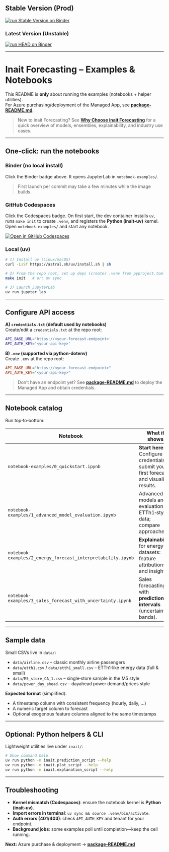 ## Stable Version (Prod)

[![run Stable Version on Binder](https://mybinder.org/badge_logo.svg)](https://mybinder.org/v2/gh/inait-external/inait-forecast-docs/prod_branch) 

### Latest Version (Unstable)

[![run HEAD on Binder](https://mybinder.org/badge_logo.svg)](https://mybinder.org/v2/gh/inait-external/inait-forecast-docs/HEAD)

----

# Inait Forecasting – Examples & Notebooks

This README is **only** about running the examples (notebooks + helper utilities).  
For Azure purchasing/deployment of the Managed App, see **[package-README.md](./package-README.md)**.

> New to inait Forecasting? See **[Why Choose inait Forecasting](./package-README.md#why-choose-inait-forecasting)** for a quick overview of models, ensembles, explainability, and industry use cases.

---

## One‑click: run the notebooks

### Binder (no local install)
Click the Binder badge above. It opens JupyterLab in `notebook-examples/`.  
> First launch per commit may take a few minutes while the image builds.

### GitHub Codespaces
Click the Codespaces badge. On first start, the dev container installs `uv`, runs `make init` to create `.venv`, and registers the **Python (inait‑uv)** kernel. Open `notebook-examples/` and start any notebook.

[![Open in GitHub Codespaces](https://github.com/codespaces/badge.svg)](https://codespaces.new/inait-external/inait-forecast-docs?quickstart=1)


### Local (uv)
```bash
# 1) Install uv (Linux/macOS)
curl -LsSf https://astral.sh/uv/install.sh | sh

# 2) From the repo root, set up deps (creates .venv from pyproject.toml)
make init   # or: uv sync

# 3) Launch JupyterLab
uv run jupyter lab
```

---

## Configure API access

**A) `credentials.txt` (default used by notebooks)**  
Create/edit a `credentials.txt` at the repo root:
```bash
API_BASE_URL='https://<your-forecast-endpoint>'
API_AUTH_KEY='<your-api-key>'
```

**B) `.env` (supported via python‑dotenv)**  
Create `.env` at the repo root:
```ini
API_BASE_URL="https://<your-forecast-endpoint>"
API_AUTH_KEY="<your-api-key>"
```

> Don’t have an endpoint yet? See **[package-README.md](./package-README.md)** to deploy the Managed App and obtain credentials.

---

## Notebook catalog

Run top‑to‑bottom:

| Notebook | What it shows |
|---|---|
| `notebook-examples/0_quickstart.ipynb` | **Start here.** Configure credentials, submit your first forecast, and visualize results. |
| `notebook-examples/1_advanced_model_evaluation.ipynb` | Advanced models and evaluation on ETTh1‑style data; compare approaches. |
| `notebook-examples/2_energy_forecast_interpretability.ipynb` | **Explainability** for energy datasets: feature attributions and insights. |
| `notebook-examples/3_sales_forecast_with_uncertainty.ipynb` | Sales forecasting with **prediction intervals** (uncertainty bands). |

---

## Sample data

Small CSVs live in `data/`:

- `data/airline.csv` – classic monthly airline passengers  
- `data/etth1.csv` / `data/etth1_small.csv` – ETTh1‑like energy data (full & small)  
- `data/M5_store_CA_1.csv` – single‑store sample in the M5 style  
- `data/power_day_ahead.csv` – dayahead power demand/prices style

**Expected format** (simplified):
- A timestamp column with consistent frequency (hourly, daily, …)  
- A numeric target column to forecast  
- Optional exogenous feature columns aligned to the same timestamps

---

## Optional: Python helpers & CLI

Lightweight utilities live under `inait/`:

```bash
# Show command help
uv run python -m inait.prediction_script --help
uv run python -m inait.plot_script --help
uv run python -m inait.explanation_script --help
```

---

## Troubleshooting

- **Kernel mismatch (Codespaces)**: ensure the notebook kernel is **Python (inait‑uv)**.  
- **Import errors in terminal**: `uv sync && source .venv/bin/activate`.  
- **Auth errors (401/403)**: check `API_AUTH_KEY` and tenant for your endpoint.  
- **Background jobs**: some examples poll until completion—keep the cell running.

**Next:** Azure purchase & deployment → **[package-README.md](./package-README.md)**
